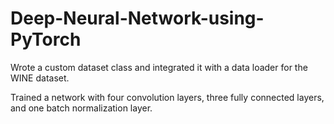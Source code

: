 # Deep-Neural-Network-using-PyTorch
Wrote a custom dataset class and integrated it with a data loader for the WINE dataset.

Trained a network with four convolution layers, three fully connected layers, and one batch normalization layer.

